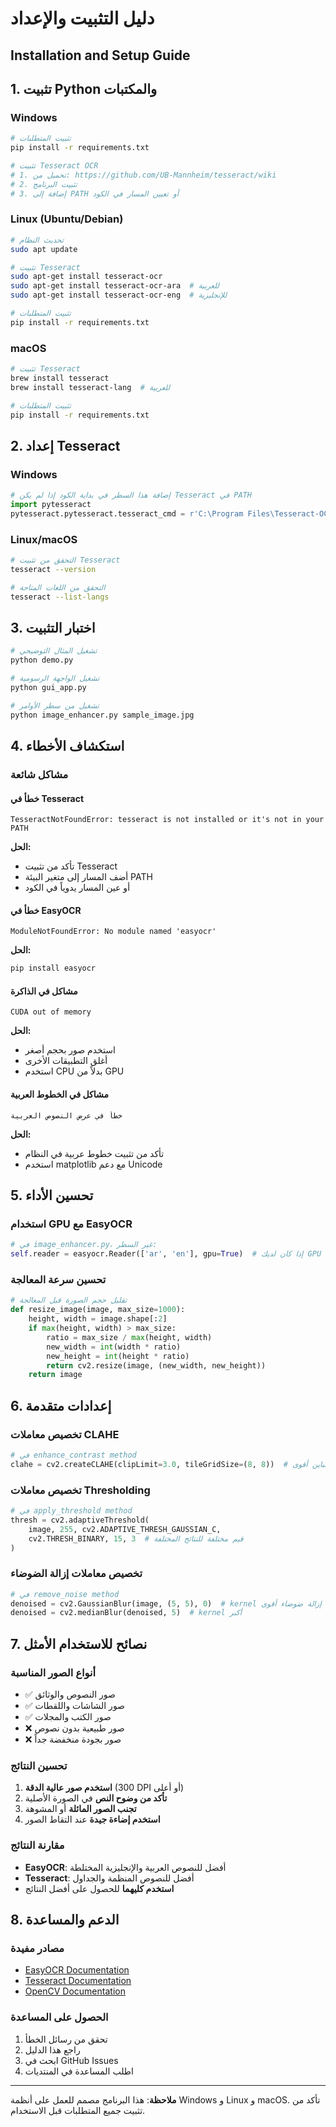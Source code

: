 # دليل التثبيت والإعداد
## Installation and Setup Guide

## 1. تثبيت Python والمكتبات

### Windows

```bash
# تثبيت المتطلبات
pip install -r requirements.txt

# تثبيت Tesseract OCR
# 1. تحميل من: https://github.com/UB-Mannheim/tesseract/wiki
# 2. تثبيت البرنامج
# 3. إضافة إلى PATH أو تعيين المسار في الكود
```

### Linux (Ubuntu/Debian)

```bash
# تحديث النظام
sudo apt update

# تثبيت Tesseract
sudo apt-get install tesseract-ocr
sudo apt-get install tesseract-ocr-ara  # للعربية
sudo apt-get install tesseract-ocr-eng  # للإنجليزية

# تثبيت المتطلبات
pip install -r requirements.txt
```

### macOS

```bash
# تثبيت Tesseract
brew install tesseract
brew install tesseract-lang  # للعربية

# تثبيت المتطلبات
pip install -r requirements.txt
```

## 2. إعداد Tesseract

### Windows
```python
# إضافة هذا السطر في بداية الكود إذا لم يكن Tesseract في PATH
import pytesseract
pytesseract.pytesseract.tesseract_cmd = r'C:\Program Files\Tesseract-OCR\tesseract.exe'
```

### Linux/macOS
```bash
# التحقق من تثبيت Tesseract
tesseract --version

# التحقق من اللغات المتاحة
tesseract --list-langs
```

## 3. اختبار التثبيت

```bash
# تشغيل المثال التوضيحي
python demo.py

# تشغيل الواجهة الرسومية
python gui_app.py

# تشغيل من سطر الأوامر
python image_enhancer.py sample_image.jpg
```

## 4. استكشاف الأخطاء

### مشاكل شائعة

#### خطأ في Tesseract
```
TesseractNotFoundError: tesseract is not installed or it's not in your PATH
```

**الحل:**
- تأكد من تثبيت Tesseract
- أضف المسار إلى متغير البيئة PATH
- أو عين المسار يدوياً في الكود

#### خطأ في EasyOCR
```
ModuleNotFoundError: No module named 'easyocr'
```

**الحل:**
```bash
pip install easyocr
```

#### مشاكل في الذاكرة
```
CUDA out of memory
```

**الحل:**
- استخدم صور بحجم أصغر
- أغلق التطبيقات الأخرى
- استخدم CPU بدلاً من GPU

#### مشاكل في الخطوط العربية
```
خطأ في عرض النصوص العربية
```

**الحل:**
- تأكد من تثبيت خطوط عربية في النظام
- استخدم matplotlib مع دعم Unicode

## 5. تحسين الأداء

### استخدام GPU مع EasyOCR
```python
# في image_enhancer.py، غير السطر:
self.reader = easyocr.Reader(['ar', 'en'], gpu=True)  # إذا كان لديك GPU
```

### تحسين سرعة المعالجة
```python
# تقليل حجم الصورة قبل المعالجة
def resize_image(image, max_size=1000):
    height, width = image.shape[:2]
    if max(height, width) > max_size:
        ratio = max_size / max(height, width)
        new_width = int(width * ratio)
        new_height = int(height * ratio)
        return cv2.resize(image, (new_width, new_height))
    return image
```

## 6. إعدادات متقدمة

### تخصيص معاملات CLAHE
```python
# في enhance_contrast method
clahe = cv2.createCLAHE(clipLimit=3.0, tileGridSize=(8, 8))  # قيم أعلى = تباين أقوى
```

### تخصيص معاملات Thresholding
```python
# في apply_threshold method
thresh = cv2.adaptiveThreshold(
    image, 255, cv2.ADAPTIVE_THRESH_GAUSSIAN_C, 
    cv2.THRESH_BINARY, 15, 3  # قيم مختلفة للنتائج المختلفة
)
```

### تخصيص معاملات إزالة الضوضاء
```python
# في remove_noise method
denoised = cv2.GaussianBlur(image, (5, 5), 0)  # kernel أكبر = إزالة ضوضاء أقوى
denoised = cv2.medianBlur(denoised, 5)  # kernel أكبر
```

## 7. نصائح للاستخدام الأمثل

### أنواع الصور المناسبة
- ✅ صور النصوص والوثائق
- ✅ صور الشاشات واللقطات
- ✅ صور الكتب والمجلات
- ❌ صور طبيعية بدون نصوص
- ❌ صور بجودة منخفضة جداً

### تحسين النتائج
1. **استخدم صور عالية الدقة** (300 DPI أو أعلى)
2. **تأكد من وضوح النص** في الصورة الأصلية
3. **تجنب الصور المائلة** أو المشوهة
4. **استخدم إضاءة جيدة** عند التقاط الصور

### مقارنة النتائج
- **EasyOCR**: أفضل للنصوص العربية والإنجليزية المختلطة
- **Tesseract**: أفضل للنصوص المنظمة والجداول
- **استخدم كليهما** للحصول على أفضل النتائج

## 8. الدعم والمساعدة

### مصادر مفيدة
- [EasyOCR Documentation](https://github.com/JaidedAI/EasyOCR)
- [Tesseract Documentation](https://tesseract-ocr.github.io/)
- [OpenCV Documentation](https://docs.opencv.org/)

### الحصول على المساعدة
1. تحقق من رسائل الخطأ
2. راجع هذا الدليل
3. ابحث في GitHub Issues
4. اطلب المساعدة في المنتديات

---

**ملاحظة**: هذا البرنامج مصمم للعمل على أنظمة Windows و Linux و macOS. تأكد من تثبيت جميع المتطلبات قبل الاستخدام.
